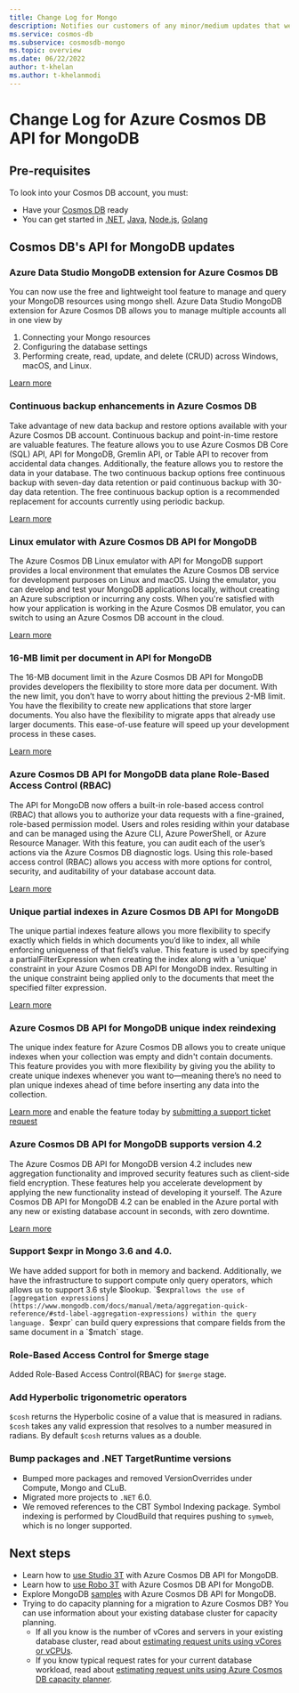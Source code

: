 ```yaml
---
title: Change Log for Mongo
description: Notifies our customers of any minor/medium updates that were pushed
ms.service: cosmos-db
ms.subservice: cosmosdb-mongo
ms.topic: overview
ms.date: 06/22/2022
author: t-khelan
ms.author: t-khelanmodi
---
```


# Change Log for Azure Cosmos DB API for MongoDB

## Pre-requisites

To look into your Cosmos DB account, you must:
* Have your [Cosmos DB](./create-mongodb-python.md) ready 
* You can get started in [.NET](./create-mongodb-dotnet.md), [Java](./create-mongodb-java.md), [Node.js](./create-mongodb-nodejs.md), [Golang](./create-mongodb-go.md)

## Cosmos DB's API for MongoDB updates

### Azure Data Studio MongoDB extension for Azure Cosmos DB
You can now use the free and lightweight tool feature to manage and query your MongoDB resources using mongo shell. Azure Data Studio MongoDB extension for Azure Cosmos DB allows you to manage multiple accounts all in one view by 
1. Connecting your Mongo resources 
2. Configuring the database settings 
3. Performing create, read, update, and delete (CRUD) across Windows, macOS, and Linux. 

[Learn more](https://aka.ms/cosmosdb-ads)


### Continuous backup enhancements in Azure Cosmos DB
Take advantage of new data backup and restore options available with your Azure Cosmos DB account. Continuous backup and point-in-time restore are valuable features. The feature allows you to use Azure Cosmos DB Core (SQL) API, API for MongoDB, Gremlin API, or Table API to recover from accidental data changes. Additionally, the feature allows you to restore the data in your database. The two continuous backup options free continuous backup with seven-day data retention or paid continuous backup with 30-day data retention. The free continuous backup option is a recommended replacement for accounts currently using periodic backup.

[Learn more](../continuous-backup-restore-introduction.md)

### Linux emulator with Azure Cosmos DB API for MongoDB 
The Azure Cosmos DB Linux emulator with API for MongoDB support provides a local environment that emulates the Azure Cosmos DB service for development purposes on Linux and macOS. Using the emulator, you can develop and test your MongoDB applications locally, without creating an Azure subscription or incurring any costs. When you're satisfied with how your application is working in the Azure Cosmos DB emulator, you can switch to using an Azure Cosmos DB account in the cloud.

[Learn more](https://aka.ms/linux-emulator-mongo)


### 16-MB limit per document in API for MongoDB
The 16-MB document limit in the Azure Cosmos DB API for MongoDB provides developers the flexibility to store more data per document. With the new limit, you don’t have to worry about hitting the previous 2-MB limit. You have the flexibility to create new applications that store larger documents. You also have the flexibility to migrate apps that already use larger documents. This ease-of-use feature will speed up your development process in these cases. 

[Learn more](./mongodb-introduction.md)


### Azure Cosmos DB API for MongoDB data plane Role-Based Access Control (RBAC)
The API for MongoDB now offers a built-in role-based access control (RBAC) that allows you to authorize your data requests with a fine-grained, role-based permission model. Users and roles residing within your database and can be managed using the Azure CLI, Azure PowerShell, or Azure Resource Manager. With this feature, you can audit each of the user’s actions via the Azure Cosmos DB diagnostic logs. Using this role-based access control (RBAC) allows you access with more options for control, security, and auditability of your database account data.

[Learn more](./how-to-setup-rbac.md)


### Unique partial indexes in Azure Cosmos DB API for MongoDB
The unique partial indexes feature allows you more flexibility to specify exactly which fields in which documents you’d like to index, all while enforcing uniqueness of that field’s value. This feature is used by specifying a partialFilterExpression when creating the index along with a 'unique' constraint in your Azure Cosmos DB API for MongoDB index. Resulting in the unique constraint being applied only to the documents that meet the specified filter expression. 

[Learn more](./feature-support-42.md)


### Azure Cosmos DB API for MongoDB unique index reindexing
The unique index feature for Azure Cosmos DB allows you to create unique indexes when your collection was empty and didn't contain documents. This feature provides you with more flexibility by giving you the ability to create unique indexes whenever you want to—meaning there’s no need to plan unique indexes ahead of time before inserting any data into the collection. 

[Learn more](./mongodb-indexing.md) and enable the feature today by [submitting a support ticket request](https://azure.microsoft.com/support/create-ticket/)


### Azure Cosmos DB API for MongoDB supports version 4.2
The Azure Cosmos DB API for MongoDB version 4.2 includes new aggregation functionality and improved security features such as client-side field encryption. These features help you accelerate development by applying the new functionality instead of developing it yourself. The Azure Cosmos DB API for MongoDB 4.2 can be enabled in the Azure portal with any new or existing database account in seconds, with zero downtime. 

[Learn more](./feature-support-42.md)


### Support $expr in Mongo 3.6 and 4.0.
We have added support for both in memory and backend. Additionally, we have the infrastructure to support compute only query operators, which allows us to support 3.6 style $lookup. 
`$expr` allows the use of [aggregation expressions](https://www.mongodb.com/docs/manual/meta/aggregation-quick-reference/#std-label-aggregation-expressions) within the query language. 
`$expr` can build query expressions that compare fields from the same document in a `$match` stage.  


###  Role-Based Access Control for $merge stage
Added Role-Based Access Control(RBAC) for `$merge` stage. 


### Add Hyperbolic trigonometric operators
`$cosh` returns the Hyperbolic cosine of a value that is measured in radians. `$cosh` takes any valid expression that resolves to a number measured in radians. By default `$cosh` returns values as a double. 


### Bump packages and .NET TargetRuntime versions
* Bumped more packages and removed VersionOverrides under Compute, Mongo and CLuB. 
* Migrated more projects to `.NET` 6.0.
* We removed references to the CBT Symbol Indexing package. Symbol indexing is performed by CloudBuild that requires pushing to `symweb`, which is no longer supported. 


## Next steps

- Learn how to [use Studio 3T](connect-using-mongochef.md) with Azure Cosmos DB API for MongoDB.
- Learn how to [use Robo 3T](connect-using-robomongo.md) with Azure Cosmos DB API for MongoDB.
- Explore MongoDB [samples](nodejs-console-app.md) with Azure Cosmos DB API for MongoDB.
- Trying to do capacity planning for a migration to Azure Cosmos DB? You can use information about your existing database cluster for capacity planning.
    - If all you know is the number of vCores and servers in your existing database cluster, read about [estimating request units using vCores or vCPUs](../convert-vcore-to-request-unit.md). 
    - If you know typical request rates for your current database workload, read about [estimating request units using Azure Cosmos DB capacity planner](estimate-ru-capacity-planner.md).
